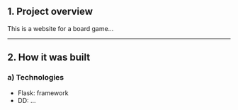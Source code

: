 ## 1. Project overview

This is a website for a board game...

---

## 2. How it was built

### a) **Technologies**

- Flask: framework
- DD: ...